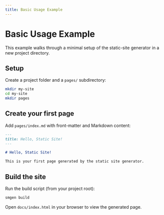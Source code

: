 ```yaml
---
title: Basic Usage Example
---
```


# Basic Usage Example

This example walks through a minimal setup of the static-site generator in a new project directory.

## Setup

Create a project folder and a `pages/` subdirectory:

```bash
mkdir my-site
cd my-site
mkdir pages
```

## Create your first page

Add `pages/index.md` with front-matter and Markdown content:

```markdown
---
title: Hello, Static Site!
---

# Hello, Static Site!

This is your first page generated by the static site generator.
```

## Build the site

Run the build script (from your project root):

```bash
smgen build
```

Open `docs/index.html` in your browser to view the generated page.
